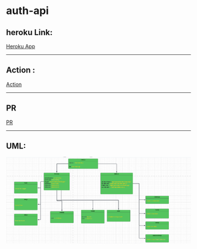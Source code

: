 # auth-api

## heroku Link:

 [Heroku App]()

___

## Action :
 [Action ]()

___

## PR
 [PR ](https://github.com/mohammadhaimour/auth-api/branches)
 ___

## UML:

![](./UML/class08.PNG)
